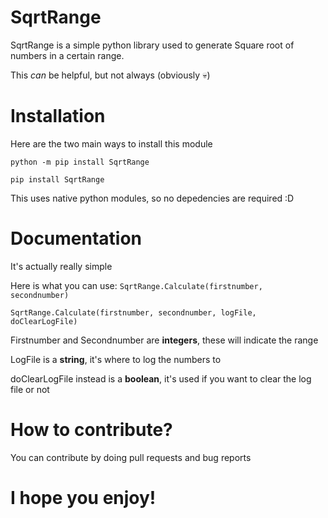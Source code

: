 # SqrtRange
SqrtRange is a simple python library used to generate Square root of numbers in a certain range.

This *can* be helpful, but not always (obviously :skull:)

# Installation

Here are the two main ways to install this module

`python -m pip install SqrtRange`

`pip install SqrtRange`

This uses native python modules, so no depedencies are required :D

# Documentation
It's actually really simple

Here is what you can use:
`SqrtRange.Calculate(firstnumber, secondnumber)`

`SqrtRange.Calculate(firstnumber, secondnumber, logFile, doClearLogFile)`

Firstnumber and Secondnumber are **integers**, these will indicate the range

LogFile is a **string**, it's where to log the numbers to

doClearLogFile instead is a **boolean**, it's used if you want to clear the log file or not

# How to contribute?
You can contribute by doing pull requests and bug reports

# I hope you enjoy!